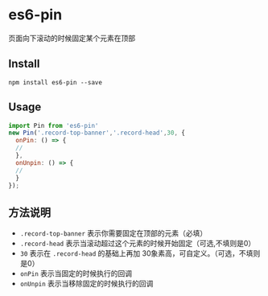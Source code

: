 
# es6-pin
页面向下滚动的时候固定某个元素在顶部

## Install
`npm install es6-pin --save`


## Usage

```js
import Pin from 'es6-pin'
new Pin('.record-top-banner','.record-head',30, {
  onPin: () => {
  //
  },
  onUnpin: () => {
  //
  }
});
```
## 方法说明

- `.record-top-banner` 表示你需要固定在顶部的元素（必填）
- `.record-head` 表示当滚动超过这个元素的时候开始固定（可选,不填则是0）
- `30` 表示在 `.record-head` 的基础上再加 30象素高，可自定义。（可选，不填则是0）
- `onPin` 表示当固定的时候执行的回调
- `onUnpin` 表示当移除固定的时候执行的回调
